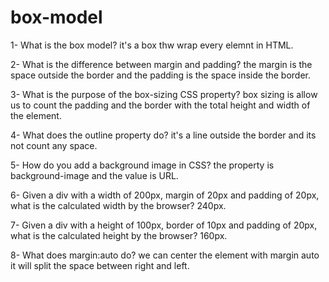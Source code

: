 # box-model
1- What is the box model?
 it's a box thw wrap every elemnt in HTML.

2- What is the difference between margin and padding?
    the margin is the space outside the border and the padding is the space inside the border.

3- What is the purpose of the box-sizing CSS property?
    box sizing is allow us to count the padding and the border with the total height and width of the element.

4- What does the outline property do?
    it's a line outside the border and its not count any space.

5- How do you add a background image in CSS?
    the property is background-image and the value is URL.

6- Given a div with a width of 200px, margin of 20px and padding of 20px, what is the calculated width by the browser?
    240px.

7- Given a div with a height of 100px, border of 10px and padding of 20px, what is the calculated height by the browser?
    160px.

8- What does margin:auto do?
    we can center the element with margin auto it will split the space between right and left.